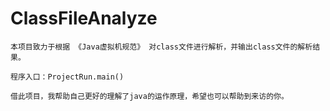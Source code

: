 # ClassFileAnalyze
    本项目致力于根据 《Java虚拟机规范》 对class文件进行解析，并输出class文件的解析结果。
    
    程序入口：ProjectRun.main()
  
    借此项目，我帮助自己更好的理解了java的运作原理，希望也可以帮助到来访的你。

